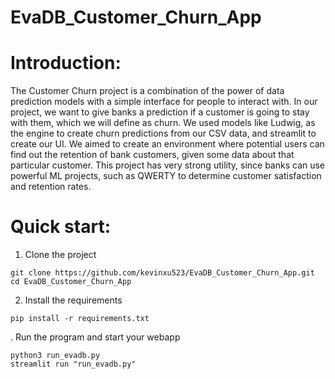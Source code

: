# EvaDB_Customer_Churn_App

# Introduction:
The Customer Churn project is a combination of the power of data prediction models with a simple interface for people to interact with.  In our project, we want to give banks a prediction if a customer is going to stay with them, which we will define as churn. We used models like Ludwig, as the engine to create churn predictions from our CSV data, and streamlit to create our UI. We aimed to create an environment where potential users can find out the retention of bank customers, given some data about that particular customer.  This project has very strong utility, since banks can use powerful ML projects, such as QWERTY to determine customer satisfaction and retention rates.

# Quick start:
1. Clone the project
```
git clone https://github.com/kevinxu523/EvaDB_Customer_Churn_App.git
cd EvaDB_Customer_Churn_App
```
2. Install the requirements
```
pip install -r requirements.txt
```
.  Run the program and start your webapp
```
python3 run_evadb.py
streamlit run "run_evadb.py"
```
